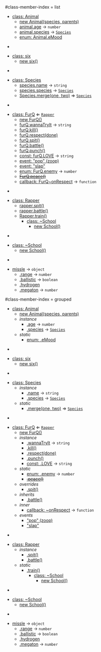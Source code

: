#class-member-index = list

* [class: Animal](#Animal)
  * [new Animal(species, parents)](#new_Animal_new)
  * [animal.age](#Animal#age) → <code>number</code>
  * [animal.species](#Animal#species) → <code>[Species](#Species)</code>
  * [enum: Animal.eMood](#Animal.eMood)

-

* [class: six](#six)
  * [new six()](#new_six_new)

-

* [class: Species](#Species)
  * [species.name](#Species#name) → <code>string</code>
  * [species.species](#Species#species) → <code>[Species](#Species)</code>
  * [Species.merge(one, two)](#Species.merge) ⇒ <code>[Species](#Species)</code>

-

* [class: FurQ](#FurQ) ⇐ <code>[Rapper](#Rapper)</code>
  * [new FurQ()](#new_FurQ_new)
  * [furQ.wannaTryIt](#FurQ#wannaTryIt) → <code>string</code>
  * [furQ.kill()](#FurQ#kill)
  * [furQ.respect(done)](#FurQ#respect)
  * [furQ.spit()](#FurQ#spit)
  * [furQ.battle()](#FurQ#battle)
  * [furQ.punch()](#FurQ#punch)
  * [const: furQ.LOVE](#FurQ#LOVE) → <code>string</code>
  * [event: "pop" (zoop)](#FurQ#event_pop)
  * [event: "slap"](#FurQ#event_slap)
  * [enum: FurQ.enemy](#FurQ.enemy) → <code>number</code>
  * [~~FurQ.peace()~~](#FurQ.peace)
  * [callback: FurQ~onRespect](#FurQ..onRespect) → <code>function</code>

-

* [class: Rapper](#Rapper)
  * [rapper.spit()](#Rapper#spit)
  * [rapper.battle()](#Rapper#battle)
  * [Rapper.train()](#Rapper.train)
    * [class: ~School](#Rapper.train..School)
      * [new School()](#new_Rapper.train..School_new)

-

* [class: ~School](#Rapper.train..School)
  * [new School()](#new_Rapper.train..School_new)

-


* [missle](#missle) → <code>object</code>
  * [.range](#missle.range) → <code>number</code>
  * [.ballistic](#missle.ballistic) → <code>boolean</code>
  * [.hydrogen](#missle.hydrogen)
  * [.megaton](#missle.megaton) → <code>number</code>


#class-member-index = grouped

* [class: Animal](#Animal)
  * [new Animal(species, parents)](#new_Animal_new)
  * _instance_
    * [.age](#Animal#age) → <code>number</code>
    * [.species](#Animal#species) → <code>[Species](#Species)</code>
  * _static_
    * [enum: .eMood](#Animal.eMood)

-

* [class: six](#six)
  * [new six()](#new_six_new)

-

* [class: Species](#Species)
  * _instance_
    * [.name](#Species#name) → <code>string</code>
    * [.species](#Species#species) → <code>[Species](#Species)</code>
  * _static_
    * [.merge(one, two)](#Species.merge) ⇒ <code>[Species](#Species)</code>

-

* [class: FurQ](#FurQ) ⇐ <code>[Rapper](#Rapper)</code>
  * [new FurQ()](#new_FurQ_new)
  * _instance_
    * [.wannaTryIt](#FurQ#wannaTryIt) → <code>string</code>
    * [.kill()](#FurQ#kill)
    * [.respect(done)](#FurQ#respect)
    * [.punch()](#FurQ#punch)
    * [const: .LOVE](#FurQ#LOVE) → <code>string</code>
  * _static_
    * [enum: .enemy](#FurQ.enemy) → <code>number</code>
    * ~~[.peace()](#FurQ.peace)~~
  * _overrides_
    * [.spit()](#FurQ#spit)
  * _inherits_
    * [.battle()](#Rapper#battle)
  * _inner_
    * [callback: ~onRespect](#FurQ..onRespect) → <code>function</code>
  * _events_
    * ["pop" (zoop)](#FurQ#event_pop)
    * ["slap"](#FurQ#event_slap)

-

* [class: Rapper](#Rapper)
  * _instance_
    * [.spit()](#Rapper#spit)
    * [.battle()](#Rapper#battle)
  * _static_
    * [.train()](#Rapper.train)
      * [class: ~School](#Rapper.train..School)
        * [new School()](#new_Rapper.train..School_new)

-

* [class: ~School](#Rapper.train..School)
  * [new School()](#new_Rapper.train..School_new)

-


* [missle](#missle) → <code>object</code>
  * [.range](#missle.range) → <code>number</code>
  * [.ballistic](#missle.ballistic) → <code>boolean</code>
  * [.hydrogen](#missle.hydrogen)
  * [.megaton](#missle.megaton) → <code>number</code>
